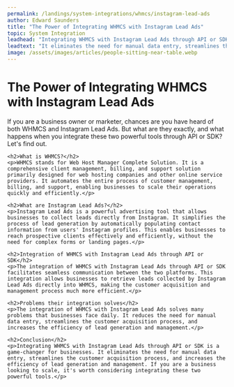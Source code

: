 ```yaml
---
permalink: /landings/system-integrations/whmcs/instagram-lead-ads
author: Edward Saunders
title: "The Power of Integrating WHMCS with Instagram Lead Ads"
topic: System Integration
leadhead: "Integrating WHMCS with Instagram Lead Ads through API or SDK is a game-changer for businesses"
leadtext: "It eliminates the need for manual data entry, streamlines the customer acquisition process, and increases the efficiency of lead generation and management. If you are a business looking to scale, it's worth considering integrating these two powerful tools."
image: /assets/images/articles/people-sitting-near-table.webp
---
```

<div class="arttext">    <h1>The Power of Integrating WHMCS with Instagram Lead Ads</h1>
    <p>If you are a business owner or marketer, chances are you have heard of both WHMCS and Instagram Lead Ads. But what are they exactly, and what happens when you integrate these two powerful tools through API or SDK? Let's find out.</p>
    
    <h2>What is WHMCS?</h2>
    <p>WHMCS stands for Web Host Manager Complete Solution. It is a comprehensive client management, billing, and support solution primarily designed for web hosting companies and other online service providers. It automates the entire process of customer management, billing, and support, enabling businesses to scale their operations quickly and efficiently.</p>

    <h2>What are Instagram Lead Ads?</h2>
    <p>Instagram Lead Ads is a powerful advertising tool that allows businesses to collect leads directly from Instagram. It simplifies the process of lead generation by automatically populating contact information from users' Instagram profiles. This enables businesses to reach prospective clients effectively and efficiently, without the need for complex forms or landing pages.</p>

    <h2>Integration of WHMCS with Instagram Lead Ads through API or SDK</h2>
    <p>The integration of WHMCS with Instagram Lead Ads through API or SDK facilitates seamless communication between the two platforms. This integration allows businesses to retrieve leads collected by Instagram Lead Ads directly into WHMCS, making the customer acquisition and management process much more efficient.</p>

    <h2>Problems their integration solves</h2>
    <p>The integration of WHMCS with Instagram Lead Ads solves many problems that businesses face daily. It reduces the need for manual data entry, streamlines the customer acquisition process, and increases the efficiency of lead generation and management.</p>

    <h2>Conclusion</h2>
    <p>Integrating WHMCS with Instagram Lead Ads through API or SDK is a game-changer for businesses. It eliminates the need for manual data entry, streamlines the customer acquisition process, and increases the efficiency of lead generation and management. If you are a business looking to scale, it's worth considering integrating these two powerful tools.</p>
</div>